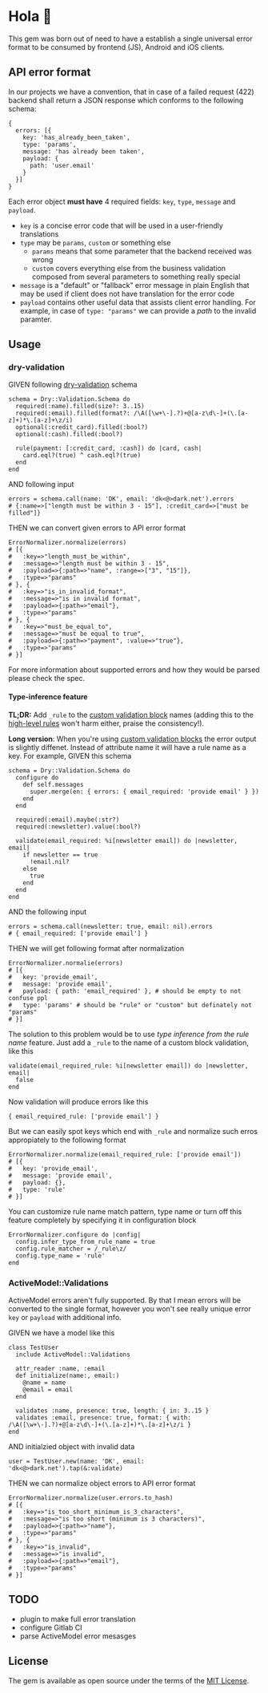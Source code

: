 # Hola :call_me_hand:

This gem was born out of need to have a establish a single universal error format to be consumed by frontend (JS), Android and iOS clients.

## API error format

In our projects we have a convention, that in case of a failed request (422) backend shall return a JSON response which conforms to the following schema:

    {
      errors: [{
        key: 'has_already_been_taken',
        type: 'params',
        message: 'has already been taken',
        payload: {
          path: 'user.email'
        }
      }]
    }

Each error object **must have** 4 required fields: `key`, `type`, `message` and `payload`.

- `key` is a concise error code that will be used in a user-friendly translations
- `type` may be `params`, `custom` or something else
  - `params` means that some parameter that the backend received was wrong
  - `custom` covers everything else from the business validation composed from several parameters to something really special
- `message` is a "default" or "fallback" error message in plain English that may be used if client does not have translation for the error code
- `payload` contains other useful data that assists client error handling. For example, in case of `type: "params"` we can provide a _path_ to the invalid paramter.

## Usage

### dry-validation

GIVEN following [dry-validation](https://dry-rb.org/gems/dry-validation/) schema

    schema = Dry::Validation.Schema do
      required(:name).filled(size?: 3..15)
      required(:email).filled(format?: /\A([\w+\-].?)+@[a-z\d\-]+(\.[a-z]+)*\.[a-z]+\z/i)
      optional(:credit_card).filled(:bool?)
      optional(:cash).filled(:bool?)

      rule(payment: [:credit_card, :cash]) do |card, cash|
        card.eql?(true) ^ cash.eql?(true)
      end
    end

AND following input

    errors = schema.call(name: 'DK', email: 'dk<@>dark.net').errors
    # {:name=>["length must be within 3 - 15"], :credit_card=>["must be filled"]}

THEN we can convert given errors to API error format

    ErrorNormalizer.normalize(errors)
    # [{
    #   :key=>"length_must_be_within",
    #   :message=>"length must be within 3 - 15",
    #   :payload=>{:path=>"name", :range=>["3", "15"]},
    #   :type=>"params"
    # }, {
    #   :key=>"is_in_invalid_format",
    #   :message=>"is in invalid format",
    #   :payload=>{:path=>"email"},
    #   :type=>"params"
    # }, {
    #   :key=>"must_be_equal_to",
    #   :message=>"must be equal to true",
    #   :payload=>{:path=>"payment", :value=>"true"},
    #   :type=>"params"
    # }]

For more information about supported errors and how they would be parsed please check the spec.

#### Type-inference feature

**TL;DR:** Add `_rule` to the [custom validation block](https://dry-rb.org/gems/dry-validation/custom-validation-blocks/) names (adding this to the [high-level rules](https://dry-rb.org/gems/dry-validation/high-level-rules/) won't harm either, praise the consistency!).

**Long version**: When you're using [custom validation blocks](https://dry-rb.org/gems/dry-validation/custom-validation-blocks/) the error output is slightly diffenet. Instead of attribute name it will have a rule name as a key. For example, GIVEN this schema

    schema = Dry::Validation.Schema do
      configure do
        def self.messages
          super.merge(en: { errors: { email_required: 'provide email' } })
        end
      end

      required(:email).maybe(:str?)
      required(:newsletter).value(:bool?)

      validate(email_required: %i[newsletter email]) do |newsletter, email|
        if newsletter == true
          !email.nil?
        else
          true
        end
      end
    end

AND the following input

    errors = schema.call(newsletter: true, email: nil).errors
    # { email_required: ['provide email'] }

THEN we will get following format after normalization

    ErrorNormalizer.normalie(errors)
    # [{
    #   key: 'provide_email',
    #   message: 'provide email',
    #   payload: { path: 'email_required' }, # should be empty to not confuse ppl
    #   type: 'params' # should be "rule" or "custom" but definately not "params"
    # }]

The solution to this problem would be to use _type inference from the rule name_ feature. Just add a `_rule` to the name of a custom block validation, like this

    validate(email_required_rule: %i[newsletter email]) do |newsletter, email|
      false
    end

Now validation will produce errors like this

    { email_required_rule: ['provide email'] }

But we can easily spot keys which end with `_rule` and normalize such erros appropiately to the following format

    ErrorNormalizer.normalize(email_required_rule: ['provide email'])
    # [{
    #   key: 'provide_email',
    #   message: 'provide email',
    #   payload: {},
    #   type: 'rule'
    # }]

You can customize rule name match pattern, type name or turn off this feature completely by specifying it in configuration block

    ErrorNormalizer.configure do |config|
      config.infer_type_from_rule_name = true
      config.rule_matcher = /_rule\z/
      config.type_name = 'rule'
    end

### ActiveModel::Validations

ActiveModel errors aren't fully supported. By that I mean errors will be converted to the single format, however you won't see really unique error `key` or `payload` with additional info.

GIVEN we have a model like this

    class TestUser
      include ActiveModel::Validations

      attr_reader :name, :email
      def initialize(name:, email:)
        @name = name
        @email = email
      end

      validates :name, presence: true, length: { in: 3..15 }
      validates :email, presence: true, format: { with: /\A([\w+\-].?)+@[a-z\d\-]+(\.[a-z]+)*\.[a-z]+\z/i }
    end

AND initialzied object with invalid data

    user = TestUser.new(name: 'DK', email: 'dk<@>dark.net').tap(&:validate)

THEN we can normalize object errors to API error format

    ErrorNormalizer.normalize(user.errors.to_hash)
    # [{
    #   :key=>"is_too_short_minimum_is_3_characters",
    #   :message=>"is too short (minimum is 3 characters)",
    #   :payload=>{:path=>"name"},
    #   :type=>"params"
    # }, {
    #   :key=>"is_invalid",
    #   :message=>"is invalid",
    #   :payload=>{:path=>"email"},
    #   :type=>"params"
    # }]

## TODO

- plugin to make full error translation
- configure Gitlab CI
- parse ActiveModel error mesasges

## License

The gem is available as open source under the terms of the [MIT License](https://opensource.org/licenses/MIT).
